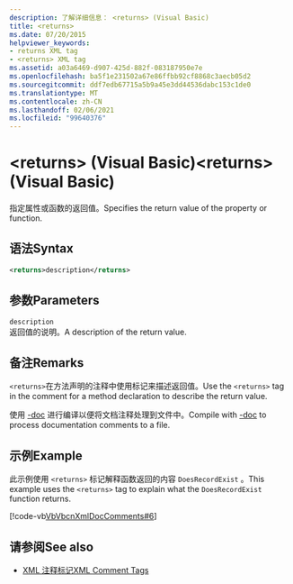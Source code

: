 ```yaml
---
description: 了解详细信息： <returns> (Visual Basic)
title: <returns>
ms.date: 07/20/2015
helpviewer_keywords:
- returns XML tag
- <returns> XML tag
ms.assetid: a03a6469-d907-425d-882f-083187950e7e
ms.openlocfilehash: ba5f1e231502a67e86ffbb92cf8868c3aecb05d2
ms.sourcegitcommit: ddf7edb67715a5b9a45e3dd44536dabc153c1de0
ms.translationtype: MT
ms.contentlocale: zh-CN
ms.lasthandoff: 02/06/2021
ms.locfileid: "99640376"
---
```

# <a name="returns-visual-basic"></a><span data-ttu-id="a54c7-103">\<returns> (Visual Basic)</span><span class="sxs-lookup"><span data-stu-id="a54c7-103">\<returns> (Visual Basic)</span></span>

<span data-ttu-id="a54c7-104">指定属性或函数的返回值。</span><span class="sxs-lookup"><span data-stu-id="a54c7-104">Specifies the return value of the property or function.</span></span>  
  
## <a name="syntax"></a><span data-ttu-id="a54c7-105">语法</span><span class="sxs-lookup"><span data-stu-id="a54c7-105">Syntax</span></span>  
  
```xml  
<returns>description</returns>  
```  
  
## <a name="parameters"></a><span data-ttu-id="a54c7-106">参数</span><span class="sxs-lookup"><span data-stu-id="a54c7-106">Parameters</span></span>  

 `description`  
 <span data-ttu-id="a54c7-107">返回值的说明。</span><span class="sxs-lookup"><span data-stu-id="a54c7-107">A description of the return value.</span></span>  
  
## <a name="remarks"></a><span data-ttu-id="a54c7-108">备注</span><span class="sxs-lookup"><span data-stu-id="a54c7-108">Remarks</span></span>  

 <span data-ttu-id="a54c7-109">`<returns>`在方法声明的注释中使用标记来描述返回值。</span><span class="sxs-lookup"><span data-stu-id="a54c7-109">Use the `<returns>` tag in the comment for a method declaration to describe the return value.</span></span>  
  
 <span data-ttu-id="a54c7-110">使用 [-doc](../../reference/command-line-compiler/doc.md) 进行编译以便将文档注释处理到文件中。</span><span class="sxs-lookup"><span data-stu-id="a54c7-110">Compile with [-doc](../../reference/command-line-compiler/doc.md) to process documentation comments to a file.</span></span>  
  
## <a name="example"></a><span data-ttu-id="a54c7-111">示例</span><span class="sxs-lookup"><span data-stu-id="a54c7-111">Example</span></span>  

 <span data-ttu-id="a54c7-112">此示例使用 `<returns>` 标记解释函数返回的内容 `DoesRecordExist` 。</span><span class="sxs-lookup"><span data-stu-id="a54c7-112">This example uses the `<returns>` tag to explain what the `DoesRecordExist` function returns.</span></span>  
  
 [!code-vb[VbVbcnXmlDocComments#6](~/samples/snippets/visualbasic/VS_Snippets_VBCSharp/VbVbcnXmlDocComments/VB/Class1.vb#6)]  
  
## <a name="see-also"></a><span data-ttu-id="a54c7-113">请参阅</span><span class="sxs-lookup"><span data-stu-id="a54c7-113">See also</span></span>

- [<span data-ttu-id="a54c7-114">XML 注释标记</span><span class="sxs-lookup"><span data-stu-id="a54c7-114">XML Comment Tags</span></span>](index.md)
